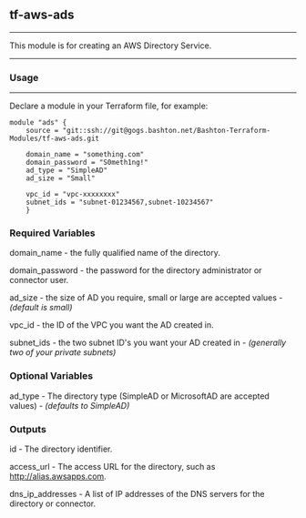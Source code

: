 ## tf-aws-ads

-----

This module is for creating an AWS Directory Service.

-----

### Usage

-----

Declare a module in your Terraform file, for example:


    module "ads" {
        source = "git::ssh://git@gogs.bashton.net/Bashton-Terraform-Modules/tf-aws-ads.git

        domain_name = "something.com"
        domain_password = "S0meth1ng!"
        ad_type = "SimpleAD"
        ad_size = "Small"

        vpc_id = "vpc-xxxxxxxx"
        subnet_ids = "subnet-01234567,subnet-10234567"
        }

### Required Variables

domain_name - the fully qualified name of the directory.

domain_password - the password for the directory administrator or connector user.

ad_size - the size of AD you require, small or large are accepted values - *(default is small)*

vpc_id - the ID of the VPC you want the AD created in.

subnet_ids - the two subnet ID's you want your AD created in - *(generally two of your private subnets)*

### Optional Variables

ad_type - The directory type (SimpleAD or MicrosoftAD are accepted values) - *(defaults to SimpleAD)*

### Outputs

id - The directory identifier.

access_url - The access URL for the directory, such as http://alias.awsapps.com.

dns_ip_addresses - A list of IP addresses of the DNS servers for the directory or connector.


